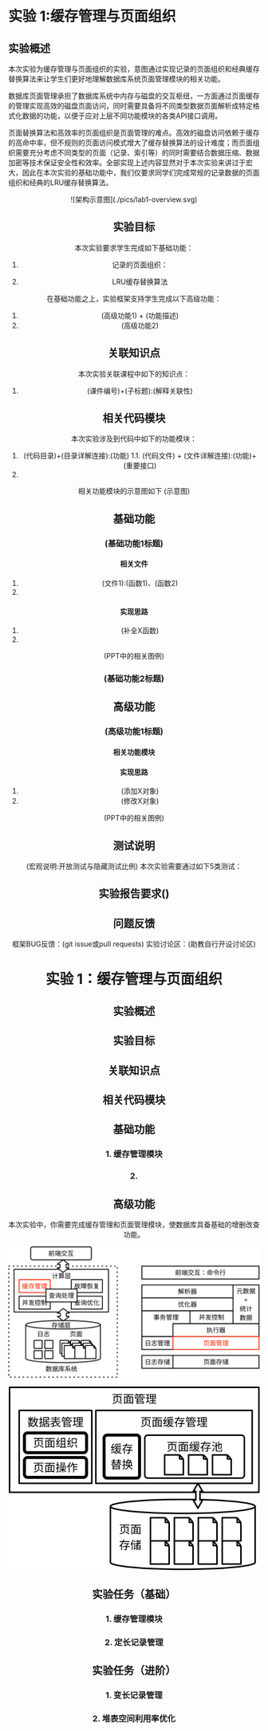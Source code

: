 # 实验 1:缓存管理与页面组织

## 实验概述
本次实验为缓存管理与页面组织的实验，意图通过实现记录的页面组织和经典缓存替换算法来让学生们更好地理解数据库系统页面管理模块的相关功能。

数据库页面管理承担了数据库系统中内存与磁盘的交互枢纽，一方面通过页面缓存的管理实现高效的磁盘页面访问，同时需要具备将不同类型数据页面解析成特定格式化数据的功能，以便于应对上层不同功能模块的各类API接口调用。

页面替换算法和高效率的页面组织是页面管理的难点。高效的磁盘访问依赖于缓存的高命中率，但不规则的页面访问模式增大了缓存替换算法的设计难度；而页面组织需要充分考虑不同类型的页面（记录、索引等）的同时需要结合数据压缩、数据加密等技术保证安全性和效率。全部实现上述内容显然对于本次实验来讲过于宏大，因此在本次实验的基础功能中，我们仅要求同学们完成常规的记录数据的页面组织和经典的LRU缓存替换算法。

<div align=center>![架构示意图](./pics/lab1-overview.svg)

## 实验目标
本次实验要求学生完成如下基础功能：

1. 记录的页面组织：

2. LRU缓存替换算法

在基础功能之上，实验框架支持学生完成以下高级功能：
1. (高级功能1) + (功能描述) 
2. (高级功能2)


## 关联知识点
本次实验关联课程中如下的知识点：
1. (课件编号)+(子标题):(解释关联性)

## 相关代码模块
本次实验涉及到代码中如下的功能模块：
1. (代码目录)+(目录详解连接):(功能)
1.1. (代码文件) + (文件详解连接):(功能)+(重要接口)
2. 

相关功能模块的示意图如下
(示意图)

## 基础功能

### (基础功能1标题)

#### 相关文件

1. (文件1):(函数1)、(函数2)
2. 

#### 实现思路

1. (补全X函数)
2. 

(PPT中的相关图例)

### (基础功能2标题)

## 高级功能

### (高级功能1标题)

#### 相关功能模块

#### 实现思路
1. (添加X对象)
2. (修改X对象)

(PPT中的相关图例)

## 测试说明
(宏观说明:开放测试与隐藏测试比例)
本次实验需要通过如下5类测试：


## 实验报告要求()

## 问题反馈
框架BUG反馈：(git issue或pull requests)
实验讨论区：(助教自行开设讨论区)



# 实验 1：缓存管理与页面组织

## 实验概述



## 实验目标

## 关联知识点

## 相关代码模块

## 基础功能

### 1. 缓存管理模块

### 2. 

## 高级功能

本次实验中，你需要完成缓存管理和页面管理模块，使数据库具备基础的增删改查功能。

![](./pics/lab1-overview.svg)

![](./pics/lab1-details.svg)



## 实验任务（基础）

### 1. 缓存管理模块

### 2. 定长记录管理

## 实验任务（进阶）

### 1. 变长记录管理

### 2. 堆表空间利用率优化
